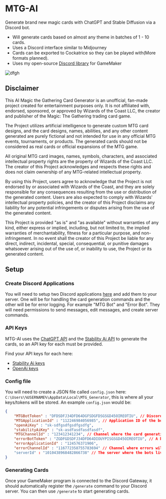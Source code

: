 # MTG-AI
Generate brand new magic cards with ChatGPT and Stable Diffusion via a Discord bot.
- Will generate cards based on almost any theme in batches of 1 - 10 cards.
- Uses a Discord interface similar to Midjourney
- Cards can be exported to Cockatrice so they can be played with(More formats planned).
- Uses my open-source [Discord library](https://github.com/chesrowe/GMDiscord) for GameMaker

![dfgh](https://www.youtube.com/watch?v=qlLHaYK2yxs)

## Disclaimer
This AI Magic the Gathering Card Generator is an unofficial, fan-made project created for entertainment purposes only. It is not affiliated with, endorsed, sponsored, or approved by Wizards of the Coast LLC, the creator and publisher of the Magic: The Gathering trading card game.

The Project utilizes artificial intelligence to generate custom MTG card designs, and the card designs, names, abilities, and any other content generated are purely fictional and not intended for use in any official MTG events, tournaments, or products. The generated cards should not be considered as real cards or official expansions of the MTG game.

All original MTG card images, names, symbols, characters, and associated intellectual property rights are the property of Wizards of the Coast LLC. The creator of this Project acknowledges and respects these rights and does not claim ownership of any MTG-related intellectual property.

By using this Project, users agree to acknowledge that the Project is not endorsed by or associated with Wizards of the Coast, and they are solely responsible for any consequences resulting from the use or distribution of the generated content. Users are also expected to comply with Wizards' intellectual property policies, and the creator of this Project disclaims any liability for any potential infringements or disputes arising from the use of the generated content.

This Project is provided "as is" and "as available" without warranties of any kind, either express or implied, including, but not limited to, the implied warranties of merchantability, fitness for a particular purpose, and non-infringement. In no event shall the creator of this Project be liable for any direct, indirect, incidental, special, consequential, or punitive damages whatsoever arising out of the use of, or inability to use, the Project or its generated content.

## Setup
### Create Discord Applications
You will need to setup two Discord applications [here](https://discord.com/developers/applications/) and add them to your server.
One will be for handling the card generation commands and the other will be for error logging. For example "MTG Bot" and "Error Bot".
They will need permissions to send messages, edit messages, and create server commands.

### API Keys
MTG-AI uses the [ChatGPT API](https://platform.openai.com/docs/api-reference/) and the [Stability Ai API](https://api.stability.ai/docs) to generate the cards, so an API key for each must be provided.

Find your API keys for each here:
- [Stability Ai keys](https://dreamstudio.ai/account)
- [OpenAi keys](https://platform.openai.com/account/api-keys)

### Config file 
You will need to create a JSON file called `config.json` here: `C:\Users\%USERNAME%\AppData\Local\MTG_Generator`, this is where all your keys/tokens will be stored.
An example `config.json` would be:
```json
{
    "MTGBotToken" : "DFDSDFJ34DFD64DGFSDGFDSGSGD45OIREOTIU", // Discord bot token of the bot handling the card generation
    "MTGApplicationId" : "112246984056985", // Application ID of the bot handling the card generation
    "openAiKey" : "sk-sdfgsdfgsdfgsdfg", 
    "stabilityAiKey" : "sk-asdfasdfasdfasdf",
    "MTGChannelId" : "123412341234", // Channel where the card generation will happen
    "errorBotToken" : "ZGDFGDSDFJ34DFD64DIOUYPISGSGD45OIREOTIU", // A bot whose job is to log errors
    "errorApplicationId" : "124576371906",
    "errorChannelId" : "116772358755783694" // Channel where errors will be logged
    "serverId" : "1010438968482866738" // The server where the bots live
}
```

### Generating Cards
Once your GameMaker program is connected to the Discord Gateway, it should automatically register the `/generate` command to your Discord server. You can then use `/generate` to start generating cards. 


